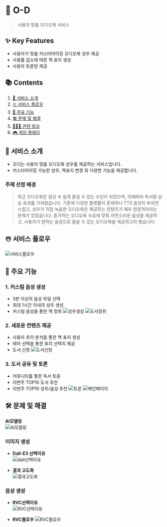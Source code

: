 # 🍇 O-D
> 사용자 맞춤 오디오북 서비스

## ✨ Key Features
- 사용자가 맞춤 커스터마이징 오디오북 성우 제공
- 사용률 감소에 따른 책 표지 생성
- 사용자 토론방 제공

## 📚 Contents
1. [👀 서비스 소개](#-서비스-소개)
2. [☃️ 서비스 플로우](#-☃️-서비스-플로우) 
3. [🌟 주요 기능](#-주요-기능)
4. [🛠️ 문제 및 해결](#-문제-및-해결)
5. [🏃🏻‍♀ 관련 링크](#-관련-링크)
6. [🎮 게임 플레이](#-게임-플레이)

## 🎄 서비스 소개
- 오디는 사용자 맞춤 오디오북 성우를 제공하는 서비스입니다.
- 커스터마이징 가능한 성우, 책표지 변경 외 다양한 기능을 제공합니다.

### 주제 선정 배경
> 최근 오디오북은 일상 속 쉽게 즐길 수 있는 수단이 되었으며, 이에따라 독서량 상승 효과를 가져왔습니다. 기존에 다양한 플랫폼이 존재하나 TTS 음성이 부자연스럽고, 성우가 직접 녹음한 오디오북은 제공하는 컨텐츠가 매우 한정적이라는 문제가 있었습니다. 증가하는 오디오북 수요에 맞춰 자연스러운 음성을 제공하고, 사용자가 원하는 음성으로 들을 수 있는 오디오북을 제공하고자 했습니다.

## ☃️ 서비스 플로우
![서비스플로우](README.assets/서비스플로우.png)

## 🌟 주요 기능

### 1. 커스텀 음성 생성
- 3분 이상의 음성 파일 선택
- 최대 1시간 이내의 성우 생성
- 커스텀 음성을 통한 책 청취
![성우생성](README.assets/성우생성.png)
![도서청취](README.assets/도서청취.png)

### 2. 새로운 컨텐츠 제공
- 사용자 추이 분석을 통한 책 표지 생성
- 테마 선택을 통한 표지 선택지 제공
- 도서 신청
![도서신청](README.assets/도서신청.png)

### 3. 도서 공유 및 토론
- 커뮤니티를 통한 독서 토론
- 이번주 TOP10 도서 추천
- 이번주 TOP10 성우/음성 추천
![토론](README.assets/토론.png)
![메인페이지](README.assets/메인페이지.png)

## 🛠️ 문제 및 해결
**AI모델링**  
![AI모델링](README.assets/AI모델링.png)
  
### 이미지 생성
- **Dall-E3 선택이유**  
  ![dall선택이유](README.assets/dall선택이유.png)

- **결과 고도화**  
  ![결과고도화](README.assets/결과고도화.png)

### 음성 생성
- **RVC선택이유**  
  ![RVC선택이유](README.assets/RVC선택이유.png)
  
- **RVC플로우**
  ![RVC플로우](README.assets/RVC플로우.png)
